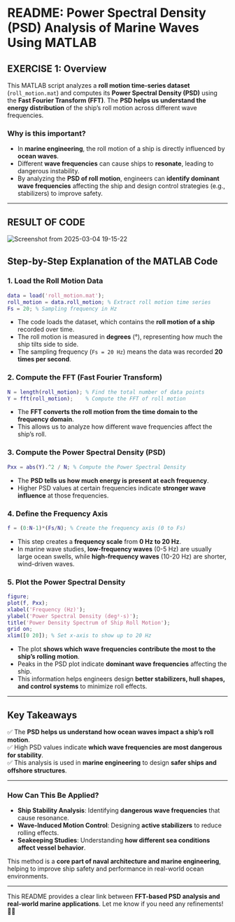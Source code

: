 # **README: Power Spectral Density (PSD) Analysis of Marine Waves Using MATLAB**


## **EXERCISE 1: Overview**
This MATLAB script analyzes a **roll motion time-series dataset** (`roll_motion.mat`) and computes its **Power Spectral Density (PSD)** using the **Fast Fourier Transform (FFT)**. The **PSD helps us understand the energy distribution** of the ship’s roll motion across different wave frequencies. 

### **Why is this important?**
- In **marine engineering**, the roll motion of a ship is directly influenced by **ocean waves**.
- Different **wave frequencies** can cause ships to **resonate**, leading to dangerous instability.
- By analyzing the **PSD of roll motion**, engineers can **identify dominant wave frequencies** affecting the ship and design control strategies (e.g., stabilizers) to improve safety.

---
## **RESULT OF CODE**

![Screenshot from 2025-03-04 19-15-22](https://github.com/user-attachments/assets/492acd95-f805-4b08-bf46-04282ea7528f)


## **Step-by-Step Explanation of the MATLAB Code**

### **1. Load the Roll Motion Data**
```matlab
data = load('roll_motion.mat'); 
roll_motion = data.roll_motion; % Extract roll motion time series
Fs = 20; % Sampling frequency in Hz
```
- The code loads the dataset, which contains the **roll motion of a ship** recorded over time.
- The roll motion is measured in **degrees** (°), representing how much the ship tilts side to side.
- The sampling frequency (`Fs = 20 Hz`) means the data was recorded **20 times per second**.

### **2. Compute the FFT (Fast Fourier Transform)**
```matlab
N = length(roll_motion); % Find the total number of data points
Y = fft(roll_motion);    % Compute the FFT of roll motion
```
- The **FFT converts the roll motion from the time domain to the frequency domain**.
- This allows us to analyze how different wave frequencies affect the ship’s roll.

### **3. Compute the Power Spectral Density (PSD)**
```matlab
Pxx = abs(Y).^2 / N; % Compute the Power Spectral Density
```
- The **PSD tells us how much energy is present at each frequency**.
- Higher PSD values at certain frequencies indicate **stronger wave influence** at those frequencies.

### **4. Define the Frequency Axis**
```matlab
f = (0:N-1)*(Fs/N); % Create the frequency axis (0 to Fs)
```
- This step creates a **frequency scale** from **0 Hz to 20 Hz**.
- In marine wave studies, **low-frequency waves** (0-5 Hz) are usually large ocean swells, while **high-frequency waves** (10-20 Hz) are shorter, wind-driven waves.

### **5. Plot the Power Spectral Density**
```matlab
figure;
plot(f, Pxx);
xlabel('Frequency (Hz)');
ylabel('Power Spectral Density (deg²·s)');
title('Power Density Spectrum of Ship Roll Motion');
grid on;
xlim([0 20]); % Set x-axis to show up to 20 Hz
```
- The plot **shows which wave frequencies contribute the most to the ship’s rolling motion**.
- Peaks in the PSD plot indicate **dominant wave frequencies** affecting the ship.
- This information helps engineers design **better stabilizers, hull shapes, and control systems** to minimize roll effects.

---

## **Key Takeaways**
✅ The **PSD helps us understand how ocean waves impact a ship’s roll motion**.  
✅ High PSD values indicate **which wave frequencies are most dangerous for stability**.  
✅ This analysis is used in **marine engineering** to design **safer ships and offshore structures**.  

---

### **How Can This Be Applied?**
- **Ship Stability Analysis**: Identifying **dangerous wave frequencies** that cause resonance.
- **Wave-Induced Motion Control**: Designing **active stabilizers** to reduce rolling effects.
- **Seakeeping Studies**: Understanding **how different sea conditions affect vessel behavior**.

This method is a **core part of naval architecture and marine engineering**, helping to improve ship safety and performance in real-world ocean environments.

---

This README provides a clear link between **FFT-based PSD analysis and real-world marine applications**. Let me know if you need any refinements! 🚢🌊
